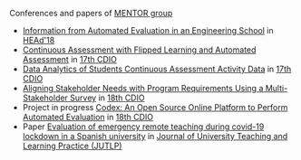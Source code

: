 Conferences and papers of [MENTOR group](http://mentor.tecnun.es)

-	[Information from Automated Evaluation in an Engineering School](http://headconf.org/head18/wp-content/uploads/pdfs/8132.pdf) in [HEAd'18](http://headconf.org/head18/)  
-	[Continuous Assessment with Flipped Learning and Automated Assessment](http://www.cdio2021.chula.ac.th/download/CDIO2021_proceeding.pdf#page=436) in [17th CDIO](https://cdio2021.chula.ac.th/)  
-	[Data Analytics of Students Continuous Assessment Activity Data](http://www.cdio2021.chula.ac.th/download/CDIO2021_proceeding.pdf#page=458) in [17th CDIO](https://cdio2021.chula.ac.th/)    
-	[Aligning Stakeholder Needs with Program Requirements Using a Multi-Stakeholder Survey](https://en.ru.is/media/cdio2022/CDIO_2022_Proceedings.pdf#page=624) in [18th CDIO](https://en.ru.is/cdio2022)    
- Project in progress [Codex: An Open Source Online Platform to Perform Automated Evaluation](https://en.ru.is/media/cdio2022/02_CDIO2022_PiPs_v2022-06-08.pdf) in [18th CDIO](https://en.ru.is/cdio2022)    
- Paper [Evaluation of emergency remote teaching during covid-19 lockdown in a Spanish university](https://ro.uow.edu.au/jutlp/vol19/iss5/07) in [Journal of University Teaching and Learning Practice (JUTLP)](https://ro.uow.edu.au/jutlp/)
